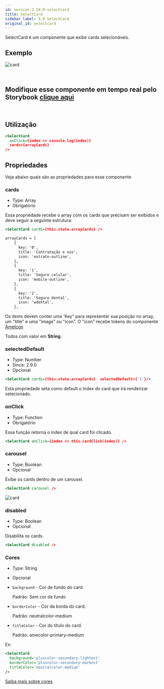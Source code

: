 ```yaml
---
id: version-2.18.0-selectcard
title: SelectCard
sidebar_label: 9.8 SelectCard
original_id: selectcard
---
```


SelectCard é um componente que exibe cards selecionáveis.

## Exemplo

![card](assets/images_components/v2.5.0/select-card-1.png)

<br>

## Modifique esse componente em tempo real pelo Storybook [clique aqui](https://ame-miniapp-components.calindra.com.br/storybook/?path=/story/cards-selectcard--basic)

<br>

## Utilização

```xml harmony
<SelectCard
  onClick={index => console.log(index)}
  cards={arrayCards}
/>
```

## Propriedades

Veja abaixo quais são as propriedades para esse componente

### cards

- Type: Array
- Obrigatório

Essa propriedade recebe o array com os cards que precisam ser exibidos e deve seguir a seguinte estrutura:

```xml
<SelectCard cards={this.state.arrayCards} />
```

```xml
arrayCards = [
    {
      key: '0',
      title: 'Contratação e uso',
      icon: 'extrato-outline',
    },
    {
      key: '1',
      title: 'Seguro celular',
      icon: 'mobile-outline',
    },
    {
      key: '2',
      title: 'Seguro dental',
      icon: 'wdental',
    },
```

Os items devem conter uma 'Key" para representar sua posição no array, um "title" e uma "image" ou "icon". O "icon" recebe tokens do componente [AmeIcon](ameIcon.md)

Todos com valor em **String**.

### selectedDefault

- Type: Number
- Since: 2.9.0
- Opcional

```xml
<SelectCard cards={this.state.arrayCards}  selectedDefault={'1'}/>
```

Esta propriedade seta como default o index do card que irá renderizar selecionado.

### onClick

- Type: Function
- Obrigatório

Essa função retorna o index de qual card foi clicado.

```xml
<SelectCard onClick={index => this.cardClick(index)} />
```

### carousel

- Type: Boolean
- Opcional

Exibe os cards dentro de um carousel.

```xml
<SelectCard carousel />
```

![card](assets/images_components/v2.5.0/select-card-2.png)

### disabled

- Type: Boolean
- Opcional

Disabilita os cards.

```xml
<SelectCard disabled />
```

### Cores

- Type: String
- Opcional

- `background` - Cor de fundo do card.

  Padrão: Sem cor de fundo

- `borderColor` - Cor da borda do card.

  Padrão: neutralcolor-medium

- `titleColor` - Cor do título do card.

  Padrão: amecolor-primary-medium

Ex:

```xml
<SelectCard
  background='pluscolor-secondary-lightest'
  borderColor='pluscolor-secondary-darkest'
  titleColor='neutralcolor-medium'
/>
```

[Saiba mais sobre cores](color.md)

